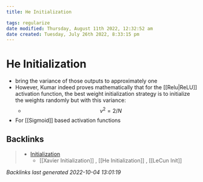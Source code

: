 ```yaml
---
title: He Initialization

tags: regularize
date modified: Thursday, August 11th 2022, 12:32:52 am
date created: Tuesday, July 26th 2022, 8:33:15 pm
---
```


# He Initialization
- bring the variance of those outputs to approximately one
- However, Kumar indeed proves mathematically that for the [[Relu|ReLU]] activation function, the best weight initialization strategy is to initialize the weights randomly but with this variance:
	- $$\begin{equation} v^{2} = 2/N \end{equation}$$
- For [[Sigmoid]] based activation functions

## Backlinks

> - [Initialization](Initialization.md)
>   - [[Xavier Initialization]] , [[He Initialization]] , [[LeCun Init]]

_Backlinks last generated 2022-10-04 13:01:19_
